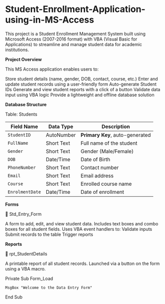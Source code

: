 # Student-Enrollment-Application-using-in-MS-Access
This project is a Student Enrollment Management System built using Microsoft Access (2007-2016 format) with VBA (Visual Basic for Applications) to streamline and manage student data for academic institutions.

**Project Overview**

This MS Access application enables users to:


Store student details (name, gender, DOB, contact, course, etc.)
Enter and update student records using a user-friendly form
Auto-generate Student IDs
Generate and view student reports with a click of a button
Validate data input using VBA logic
Provide a lightweight and offline database solution

**Database Structure**

Table: Students

| Field Name      | Data Type  | Description                     |
| --------------- | ---------- | ------------------------------- |
| `StudentID`     | AutoNumber | **Primary Key**, auto-generated |
| `FullName`      | Short Text | Full name of the student        |
| `Gender`        | Short Text | Gender (Male/Female)            |
| `DOB`           | Date/Time  | Date of Birth                   |
| `PhoneNumber`   | Short Text | Contact number                  |
| `Email`         | Short Text | Email address                   |
| `Course`        | Short Text | Enrolled course name            |
| `EnrolmentDate` | Date/Time  | Date of enrollment              |


**Forms**

🔹 Std_Entry_Form

A form to add, edit, and view student data.
Includes text boxes and combo boxes for all student fields.
Uses VBA event handlers to:
Validate inputs
Submit records to the table
Trigger reports

**Reports**

🔹 rpt_StudentDetails

A printable report of all student records.
Launched via a button on the form using a VBA macro.

    
Private Sub Form_Load

    MsgBox "Welcome to the Data Entry Form"
    
End Sub

